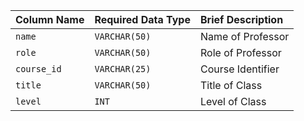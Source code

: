 | Column Name | Required Data Type | Brief Description |
| :--- | :--- | :--- |
| `name` | `VARCHAR(50)` | Name of Professor |
| `role` | `VARCHAR(50)` | Role of Professor |
| `course_id` | `VARCHAR(25)` | Course Identifier |
| `title` | `VARCHAR(50)` | Title of Class |
| `level` | `INT` | Level of Class |
